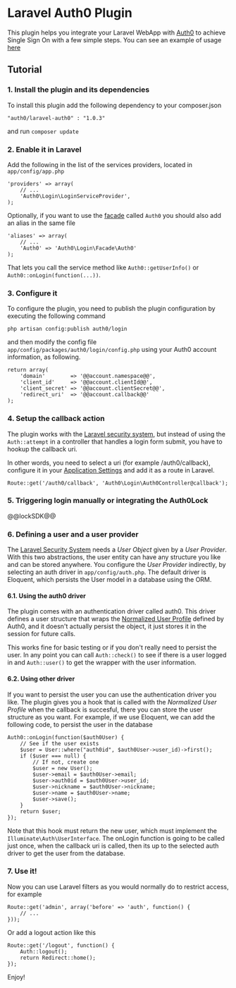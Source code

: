# Laravel Auth0 Plugin
This plugin helps you integrate your Laravel WebApp with [Auth0](https://auth0.com/) to achieve Single Sign On with a few simple steps. You can see an example of usage [here](https://github.com/auth0/laravel-auth0-sample)

## Tutorial

### 1. Install the plugin and its dependencies

To install this plugin add the following dependency to your composer.json

    "auth0/laravel-auth0" : "1.0.3"


and run `composer update`

### 2. Enable it in Laravel
Add the following in the list of the services providers, located in `app/config/app.php`


    'providers' => array(
        // ...
        'Auth0\Login\LoginServiceProvider',
    );


Optionally, if you want to use the [facade](http://laravel.com/docs/facades) called `Auth0` you should also add an alias in the same file


    'aliases' => array(
        // ...
        'Auth0' => 'Auth0\Login\Facade\Auth0'
    );


That lets you call the service method like `Auth0::getUserInfo()` or `Auth0::onLogin(function(...))`.

### 3. Configure it

To configure the plugin, you need to publish the plugin configuration by executing the following command

    php artisan config:publish auth0/login

and then modify the config file `app/config/packages/auth0/login/config.php` using your Auth0 account information, as following.

    return array(
        'domain'        => '@@account.namespace@@',
        'client_id'     => '@@account.clientId@@',
        'client_secret' => '@@account.clientSecret@@',
        'redirect_uri'  => '@@account.callback@@'
    );



### 4. Setup the callback action

The plugin works with the [Laravel security system](http://laravel.com/docs/security), but instead of using the `Auth::attempt` in a controller that handles a login form submit, you have to hookup the callback uri.

In other words, you need to select a uri (for example /auth0/callback), configure it in your <a href="@@uiAppSettingsURL@@" target="_new">Application Settings</a> and add it as a route in Laravel.


    Route::get('/auth0/callback', 'Auth0\Login\Auth0Controller@callback');


### 5. Triggering login manually or integrating the Auth0Lock

@@lockSDK@@


### 6. Defining a user and a user provider

The [Laravel Security System](http://laravel.com/docs/security) needs a *User Object* given by a *User Provider*. With this two abstractions, the user entity can have any structure you like and can be stored anywhere. You configure the *User Provider* indirectly, by selecting an auth driver in `app/config/auth.php`. The default driver is Eloquent, which persists the User model in a database using the ORM.

#### 6.1. Using the auth0 driver

The plugin comes with an authentication driver called auth0. This driver defines a user structure that wraps the [Normalized User Profile](@@base_url@@/user-profile) defined by Auth0, and it doesn't actually persist the object, it just stores it in the session for future calls.

This works fine for basic testing or if you don't really need to persist the user. In any point you can call `Auth::check()` to see if there is a user logged in and `Auth::user()` to get the wrapper with the user information.

#### 6.2. Using other driver

If you want to persist the user you can use the authentication driver you like. The plugin gives you a hook that is called with the *Normalized User Profile* when the callback is succesful, there you can store the user structure as you want. For example, if we use Eloquent, we can add the following code, to persist the user in the database


    Auth0::onLogin(function($auth0User) {
        // See if the user exists
        $user = User::where("auth0id", $auth0User->user_id)->first();
        if ($user === null) {
            // If not, create one
            $user = new User();
            $user->email = $auth0User->email;
            $user->auth0id = $auth0User->user_id;
            $user->nickname = $auth0User->nickname;
            $user->name = $auth0User->name;
            $user->save();
        }
        return $user;
    });


Note that this hook must return the new user, which must implement the `Illuminate\Auth\UserInterface`. The onLogin function is going to be called just once, when the callback uri is called, then its up to the selected auth driver to get the user from the database.

### 7. Use it!

Now you can use Laravel filters as you would normally do to restrict access, for example


    Route::get('admin', array('before' => 'auth', function() {
        // ...
    }));


Or add a logout action like this

    Route::get('/logout', function() {
        Auth::logout();
        return Redirect::home();
    });


Enjoy!


